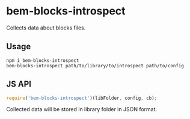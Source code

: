 # bem-blocks-introspect

Collects data about blocks files.

## Usage

```
npm i bem-blocks-introspect
bem-blocks-introspect path/to/library/to/introspect path/to/config
```

## JS API

```js
require('bem-blocks-introspect')(libFolder, config, cb);
```

Collected data will be stored in library folder in JSON format.
